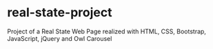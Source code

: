 # real-state-project
Project of a Real State Web Page realized with HTML, CSS, Bootstrap, JavaScript, jQuery and Owl Carousel
